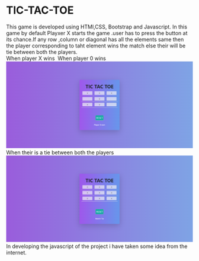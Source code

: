 # TIC-TAC-TOE
This game is developed using HTMl,CSS, Bootstrap and Javascript. In this game by default Playxer X starts the game .user has to press the button at its chance.If any row ,column or diagonal has all the elements same then the player corresponding to taht element wins the match else their will be tie between both the players.
<br>
When player X wins
<img src="">
When player 0 wins
<img src="https://github.com/NikitaGupta-17/TIC-TAC-TOE/blob/main/Player%200%20won.png">
When their is a tie between both the players
<img src="https://github.com/NikitaGupta-17/TIC-TAC-TOE/blob/main/Match%20Tie.png">
In developing the javascript of the project i have taken some idea from the internet.

